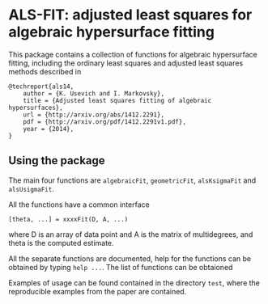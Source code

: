 ALS-FIT: adjusted least squares for algebraic hypersurface fitting
==============================================================================
This package contains a collection of functions for algebraic hypersurface fitting,
including the ordinary least squares and adjusted least squares methods described in

    @techreport{als14,
        author = {K. Usevich and I. Markovsky},
        title = {Adjusted least squares fitting of algebraic hypersurfaces},
        url = {http://arxiv.org/abs/1412.2291},
        pdf = {http://arxiv.org/pdf/1412.2291v1.pdf},
        year = {2014},
    }

Using the package
-----------------

The main four functions are `algebraicFit`, `geometricFit`, `alsKsigmaFit` and `alsUsigmaFit`.

All the functions have a common interface
    
    [theta, ...] = xxxxFit(D, A, ...)

where D is an array of data point and A is the matrix of multidegrees,
and theta is the computed estimate.

All the separate functions are documented, 
help for the functions can be obtained by typing `help ...`.
The list of functions can be obtaioned

Examples of usage can be found contained in the directory `test`,
where the reproducible examples from the paper are contained.
